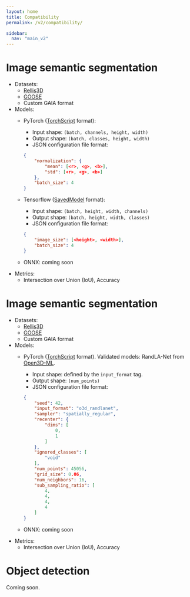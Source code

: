 ```yaml
---
layout: home
title: Compatibility
permalink: /v2/compatibility/

sidebar:
  nav: "main_v2"
---
```


# Image semantic segmentation
- Datasets:
    - [Rellis3D](https://www.unmannedlab.org/research/RELLIS-3D)
    - [GOOSE](https://goose-dataset.de/)
    - Custom GAIA format
- Models:
    - PyTorch ([TorchScript](https://pytorch.org/docs/stable/jit.html) format):
        - Input shape: `(batch, channels, height, width)`
        - Output shape: `(batch, classes, height, width)`
        - JSON configuration file format:

        ```json
        {
            "normalization": {
                "mean": [<r>, <g>, <b>],
                "std": [<r>, <g>, <b>]
            },
            "batch_size": 4
        }
        ```
    - Tensorflow ([SavedModel](https://www.tensorflow.org/guide/saved_mode`) format):
        - Input shape: `(batch, height, width, channels)`
        - Output shape: `(batch, height, width, classes)`
        - JSON configuration file format:

        ```json
        {
            "image_size": [<height>, <width>],
            "batch_size": 4
        }
        ```
    - ONNX: coming soon
- Metrics:
    - Intersection over Union (IoU), Accuracy

# Image semantic segmentation
- Datasets:
    - [Rellis3D](https://www.unmannedlab.org/research/RELLIS-3D)
    - [GOOSE](https://goose-dataset.de/)
    - Custom GAIA format
- Models:
    - PyTorch ([TorchScript](https://pytorch.org/docs/stable/jit.html) format). Validated models: RandLA-Net from [Open3D-ML](https://github.com/isl-org/Open3D-ML).
        - Input shape: defined by the `input_format` tag.
        - Output shape: `(num_points)`
        - JSON configuration file format:

        ```json
        {
            "seed": 42,
            "input_format": "o3d_randlanet",
            "sampler": "spatially_regular",
            "recenter": {
                "dims": [
                    0,
                    1
                ]
            },
            "ignored_classes": [
                "void"
            ],
            "num_points": 45056,
            "grid_size": 0.06,
            "num_neighbors": 16,
            "sub_sampling_ratio": [
                4,
                4,
                4,
                4
            ]
        }
        ```
    - ONNX: coming soon
- Metrics:
    - Intersection over Union (IoU), Accuracy

# Object detection
Coming soon.